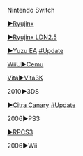 <!--

<details>
<summary>layout: page
title: ""
permalink: https://jeuxsf.github.io/JSF/ezMU

</details>
  
#### hidden field with metadata

-->

Nintendo Switch

[►Ryujinx](https://ouo.io/fWqq5R) 

[►Ryujinx LDN2.5](https://ouo.io/y6G5OK)

[►Yuzu EA](https://ouo.io/5L7S1)
[#Update](https://pineappleea.github.io)

[WiiU►Cemu](https://ouo.io/y8MzvD)

[Vita►Vita3K](https://ouo.io/sKlNql)

2010►3DS

[►Citra Canary](https://ouo.io/02HbN0K)
[#Update](https://citra-emu.org/download/#)

2006►PS3

[►RPCS3](https://ouo.io/DHNXyg)

2006►Wii



